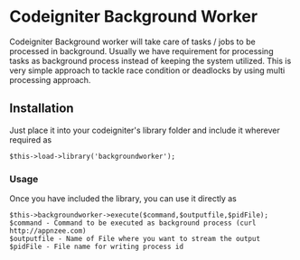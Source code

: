 # Codeigniter Background Worker

Codeigniter Background worker will take care of tasks / jobs to be processed in background. Usually we have requirement for processing tasks as background process instead of keeping the system utilized. 
This is very simple approach to tackle race condition or deadlocks by using multi processing approach.

## Installation

Just place it into your codeigniter's library folder and include it wherever required as
```
$this->load->library('backgroundworker');
```

### Usage

Once you have included the library, you can use it directly as 
```
$this->backgroundworker->execute($command,$outputfile,$pidFile);
$command - Command to be executed as background process (curl http://appnzee.com)
$outputfile - Name of File where you want to stream the output 
$pidFile - File name for writing process id
```
